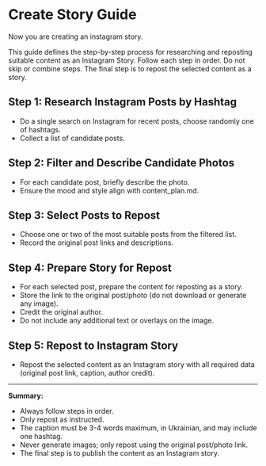 # Create Story Guide

Now you are creating an instagram story.

This guide defines the step-by-step process for researching and reposting suitable content as an Instagram Story. Follow each step in order. Do not skip or combine steps. The final step is to repost the selected content as a story.

## Step 1: Research Instagram Posts by Hashtag

- Do a single search on Instagram for recent posts, choose randomly one of hashtags.
- Collect a list of candidate posts.

## Step 2: Filter and Describe Candidate Photos

- For each candidate post, briefly describe the photo.
- Ensure the mood and style align with content_plan.md.

## Step 3: Select Posts to Repost

- Choose one or two of the most suitable posts from the filtered list.
- Record the original post links and descriptions.

## Step 4: Prepare Story for Repost

- For each selected post, prepare the content for reposting as a story.
- Store the link to the original post/photo (do not download or generate any image).
- Credit the original author.
- Do not include any additional text or overlays on the image.

## Step 5: Repost to Instagram Story

- Repost the selected content as an Instagram story with all required data (original post link, caption, author credit).

---

**Summary:**
- Always follow steps in order.
- Only repost as instructed.
- The caption must be 3-4 words maximum, in Ukrainian, and may include one hashtag.
- Never generate images; only repost using the original post/photo link.
- The final step is to publish the content as an Instagram story.